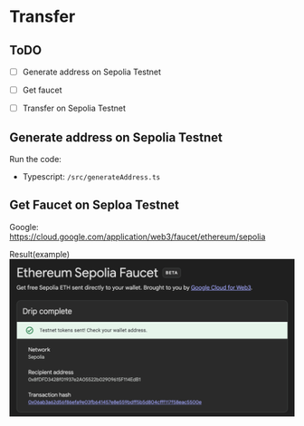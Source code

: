 # Transfer 

## ToDO
- [ ] Generate address on Sepolia Testnet
- [ ] Get faucet
- [ ] Transfer on Sepolia Testnet


## Generate address on Sepolia Testnet
Run the code:
- Typescript: `/src/generateAddress.ts`


## Get Faucet on Seploa Testnet

Google: https://cloud.google.com/application/web3/faucet/ethereum/sepolia


Result(example)
![Got Faucet Result](./img/got_faulcet.png)

